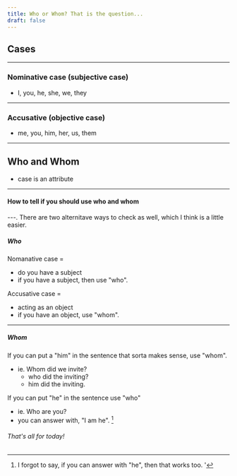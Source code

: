 ```yaml
---
title: Who or Whom? That is the question...
draft: false
---
```

[^1]: I forgot to say, if you can answer with "he", then that works too.
'
## Cases
---
### Nominative case (subjective case)
- I, you, he, she, we, they
---
### Accusative (objective case)
- me, you, him, her, us, them
---
## Who and Whom
- case is an attribute
---
#### How to tell if you should use who and whom
---.
There are two alternitave ways to check as well, which I think is a little easier.

##### Who
Nomanative case = 
- do you have a subject
- if you have a subject, then use "who".

Accusative case = 
- acting as an object
- if you have an object, use "whom".

---
##### Whom

If you can put a "him" in the sentence that sorta makes sense, use "whom".
- ie. Whom did we invite?
  - who did the inviting?
  - him did the inviting.

If you can put "he" in the sentence use "who"
- ie. Who are you?
- you can answer with, "I am he". [^1]

###### That's all for today!
